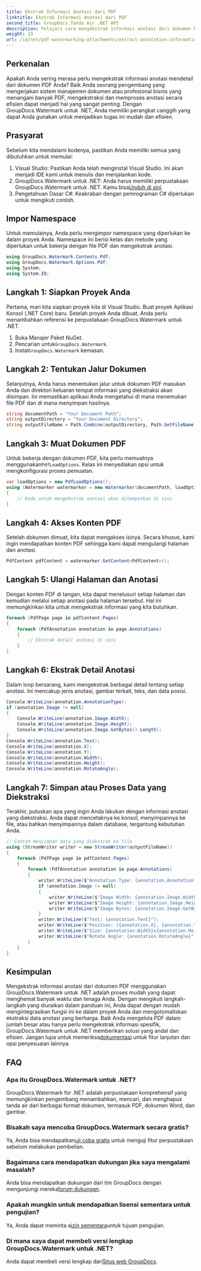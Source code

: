 ```yaml
---
title: Ekstrak Informasi Anotasi dari PDF
linktitle: Ekstrak Informasi Anotasi dari PDF
second_title: GroupDocs.Tanda Air .NET API
description: Pelajari cara mengekstrak informasi anotasi dari dokumen PDF menggunakan GroupDocs.Watermark untuk .NET dalam panduan langkah demi langkah yang mendetail ini.
weight: 23
url: /id/net/pdf-watermarking-attachments/extract-annotation-information-pdf/
---
```

## Perkenalan
Apakah Anda sering merasa perlu mengekstrak informasi anotasi mendetail dari dokumen PDF Anda? Baik Anda seorang pengembang yang mengerjakan sistem manajemen dokumen atau profesional bisnis yang menangani banyak PDF, mengekstraksi dan memproses anotasi secara efisien dapat menjadi hal yang sangat penting. Dengan GroupDocs.Watermark untuk .NET, Anda memiliki perangkat canggih yang dapat Anda gunakan untuk menjadikan tugas ini mudah dan efisien.
## Prasyarat
Sebelum kita mendalami kodenya, pastikan Anda memiliki semua yang dibutuhkan untuk memulai:
1. Visual Studio: Pastikan Anda telah menginstal Visual Studio. Ini akan menjadi IDE kami untuk menulis dan menjalankan kode.
2.  GroupDocs.Watermark untuk .NET: Anda harus memiliki perpustakaan GroupDocs.Watermark untuk .NET. Kamu bisa[Unduh di sini](https://releases.groupdocs.com/Watermark/net/).
3. Pengetahuan Dasar C#: Keakraban dengan pemrograman C# diperlukan untuk mengikuti contoh.
## Impor Namespace
Untuk memulainya, Anda perlu mengimpor namespace yang diperlukan ke dalam proyek Anda. Namespace ini berisi kelas dan metode yang diperlukan untuk bekerja dengan file PDF dan mengekstrak anotasi.
```csharp
using GroupDocs.Watermark.Contents.Pdf;
using GroupDocs.Watermark.Options.Pdf;
using System;
using System.IO;
```
## Langkah 1: Siapkan Proyek Anda
Pertama, mari kita siapkan proyek kita di Visual Studio. Buat proyek Aplikasi Konsol (.NET Core) baru. Setelah proyek Anda dibuat, Anda perlu menambahkan referensi ke perpustakaan GroupDocs.Watermark untuk .NET.
1. Buka Manajer Paket NuGet.
2.  Pencarian untuk`GroupDocs.Watermark`.
3.  Instal`GroupDocs.Watermark` kemasan.
## Langkah 2: Tentukan Jalur Dokumen
Selanjutnya, Anda harus menentukan jalur untuk dokumen PDF masukan Anda dan direktori keluaran tempat informasi yang diekstraksi akan disimpan. Ini memastikan aplikasi Anda mengetahui di mana menemukan file PDF dan di mana menyimpan hasilnya.
```csharp
string documentPath = "Your Document Path";
string outputDirectory = "Your Document Directory";
string outputFileName = Path.Combine(outputDirectory, Path.GetFileName(documentPath));
```
## Langkah 3: Muat Dokumen PDF
 Untuk bekerja dengan dokumen PDF, kita perlu memuatnya menggunakan`PdfLoadOptions`. Kelas ini menyediakan opsi untuk mengkonfigurasi proses pemuatan.
```csharp
var loadOptions = new PdfLoadOptions();
using (Watermarker watermarker = new Watermarker(documentPath, loadOptions))
{
    // Kode untuk mengekstrak anotasi akan ditempatkan di sini
}
```
## Langkah 4: Akses Konten PDF
Setelah dokumen dimuat, kita dapat mengakses isinya. Secara khusus, kami ingin mendapatkan konten PDF sehingga kami dapat mengulangi halaman dan anotasi.
```csharp
PdfContent pdfContent = watermarker.GetContent<PdfContent>();
```
## Langkah 5: Ulangi Halaman dan Anotasi
Dengan konten PDF di tangan, kita dapat menelusuri setiap halaman dan kemudian melalui setiap anotasi pada halaman tersebut. Hal ini memungkinkan kita untuk mengekstrak informasi yang kita butuhkan.
```csharp
foreach (PdfPage page in pdfContent.Pages)
{
    foreach (PdfAnnotation annotation in page.Annotations)
    {
        // Ekstrak detail anotasi di sini
    }
}
```
## Langkah 6: Ekstrak Detail Anotasi
Dalam loop bersarang, kami mengekstrak berbagai detail tentang setiap anotasi. Ini mencakup jenis anotasi, gambar terkait, teks, dan data posisi.
```csharp
Console.WriteLine(annotation.AnnotationType);
if (annotation.Image != null)
{
    Console.WriteLine(annotation.Image.Width);
    Console.WriteLine(annotation.Image.Height);
    Console.WriteLine(annotation.Image.GetBytes().Length);
}
Console.WriteLine(annotation.Text);
Console.WriteLine(annotation.X);
Console.WriteLine(annotation.Y);
Console.WriteLine(annotation.Width);
Console.WriteLine(annotation.Height);
Console.WriteLine(annotation.RotateAngle);
```
## Langkah 7: Simpan atau Proses Data yang Diekstraksi
Terakhir, putuskan apa yang ingin Anda lakukan dengan informasi anotasi yang diekstraksi. Anda dapat mencetaknya ke konsol, menyimpannya ke file, atau bahkan menyimpannya dalam database, tergantung kebutuhan Anda.
```csharp
// Contoh menyimpan data yang diekstrak ke file
using (StreamWriter writer = new StreamWriter(outputFileName))
{
    foreach (PdfPage page in pdfContent.Pages)
    {
        foreach (PdfAnnotation annotation in page.Annotations)
        {
            writer.WriteLine($"Annotation Type: {annotation.AnnotationType}");
            if (annotation.Image != null)
            {
                writer.WriteLine($"Image Width: {annotation.Image.Width}");
                writer.WriteLine($"Image Height: {annotation.Image.Height}");
                writer.WriteLine($"Image Bytes: {annotation.Image.GetBytes().Length}");
            }
            writer.WriteLine($"Text: {annotation.Text}");
            writer.WriteLine($"Position: ({annotation.X}, {annotation.Y})");
            writer.WriteLine($"Size: {annotation.Width}x{annotation.Height}");
            writer.WriteLine($"Rotate Angle: {annotation.RotateAngle}");
        }
    }
}
```
## Kesimpulan
Mengekstrak informasi anotasi dari dokumen PDF menggunakan GroupDocs.Watermark untuk .NET adalah proses mudah yang dapat menghemat banyak waktu dan tenaga Anda. Dengan mengikuti langkah-langkah yang diuraikan dalam panduan ini, Anda dapat dengan mudah mengintegrasikan fungsi ini ke dalam proyek Anda dan mengotomatiskan ekstraksi data anotasi yang berharga.
 Baik Anda mengelola PDF dalam jumlah besar atau hanya perlu mengekstrak informasi spesifik, GroupDocs.Watermark untuk .NET memberikan solusi yang andal dan efisien. Jangan lupa untuk memeriksa[dokumentasi](https://tutorials.groupdocs.com/Watermark/net/) untuk fitur lanjutan dan opsi penyesuaian lainnya.
## FAQ
### Apa itu GroupDocs.Watermark untuk .NET?
GroupDocs.Watermark for .NET adalah perpustakaan komprehensif yang memungkinkan pengembang menambahkan, mencari, dan menghapus tanda air dari berbagai format dokumen, termasuk PDF, dokumen Word, dan gambar.
### Bisakah saya mencoba GroupDocs.Watermark secara gratis?
 Ya, Anda bisa mendapatkan[uji coba gratis](https://releases.groupdocs.com/) untuk menguji fitur perpustakaan sebelum melakukan pembelian.
### Bagaimana cara mendapatkan dukungan jika saya mengalami masalah?
 Anda bisa mendapatkan dukungan dari tim GroupDocs dengan mengunjungi mereka[forum dukungan](https://forum.groupdocs.com/c/watermark/19).
### Apakah mungkin untuk mendapatkan lisensi sementara untuk pengujian?
 Ya, Anda dapat meminta a[izin sementara](https://purchase.groupdocs.com/temporary-license/)untuk tujuan pengujian.
### Di mana saya dapat membeli versi lengkap GroupDocs.Watermark untuk .NET?
 Anda dapat membeli versi lengkap dari[Situs web GroupDocs](https://purchase.groupdocs.com/buy).